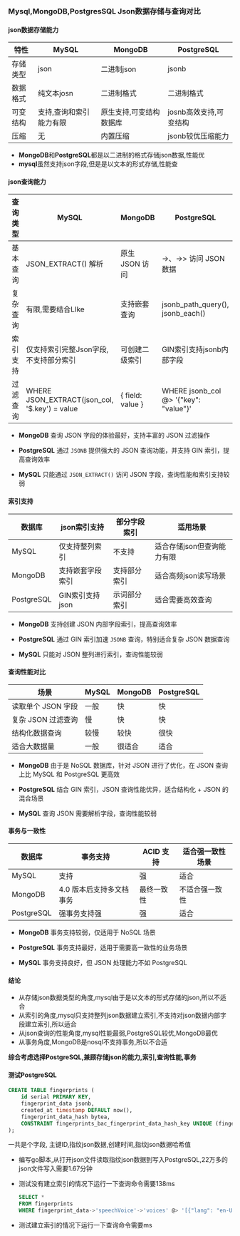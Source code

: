 ### Mysql,MongoDB,PostgresSQL Json数据存储与查询对比

#### json数据存储能力

| 特性     | MySQL                   | MongoDB                 | PostgreSQL             |
| -------- | ----------------------- | ----------------------- | ---------------------- |
| 存储类型 | json                    | 二进制json              | jsonb                  |
| 数据格式 | 纯文本josn              | 二进制格式              | 二进制格式             |
| 可变结构 | 支持,查询和索引能力有限 | 原生支持,可变结构数据库 | josnb高效支持,可变结构 |
| 压缩     | 无                      | 内置压缩                | jsonb较优压缩能力      |

- **MongoDB**和**PostgreSQL**都是以二进制的格式存储json数据,性能优
- **mysql**虽然支持json字段,但是是以文本的形式存储,性能查



#### json查询能力



| 查询类型 | MySQL                                         | MongoDB          | PostgreSQL                            |
| -------- | --------------------------------------------- | ---------------- | ------------------------------------- |
| 基本查询 | JSON_EXTRACT() 解析                           | 原生 JSON 访问   | ->、->> 访问 JSON 数据                |
| 复杂查询 | 有限,需要结合LIke                             | 支持嵌套查询     | jsonb_path_query(), jsonb_each()      |
| 索引支持 | 仅支持索引完整Json字段,不支持部分索引         | 可创建二级索引   | GIN索引支持jsonb内部字段              |
| 过滤查询 | WHERE JSON_EXTRACT(json_col, '$.key') = value | { field: value } | WHERE jsonb_col @> '{"key": "value"}' |

- **MongoDB** 查询 JSON 字段的体验最好，支持丰富的 JSON 过滤操作

- **PostgreSQL** 通过 `JSONB` 提供强大的 JSON 查询功能，并支持 GIN 索引，提高查询效率

- **MySQL** 只能通过 `JSON_EXTRACT()` 访问 JSON 字段，查询性能和索引支持较弱





#### 索引支持

| 数据库     | json索引支持     | 部分字段索引 | 适用场景                   |
| ---------- | ---------------- | ------------ | -------------------------- |
| MySQL      | 仅支持整列索引   | 不支持       | 适合存储json但查询能力有限 |
| MongoDB    | 支持嵌套字段索引 | 支持部分索引 | 适合高频json读写场景       |
| PostgreSQL | GIN索引支持json  | 示词部分索引 | 适合需要高效查询           |

- **MongoDB** 支持创建 JSON 内部字段索引，提高查询效率

- **PostgreSQL** 通过 GIN 索引加速 `JSONB` 查询，特别适合复杂 JSON 数据查询

- **MySQL** 只能对 JSON 整列进行索引，查询性能较弱





#### 查询性能对比

| 场景               | MySQL | MongoDB | PostgreSQL |
| ------------------ | ----- | ------- | ---------- |
| 读取单个 JSON 字段 | 一般  | 快      | 快         |
| 复杂 JSON 过滤查询 | 慢    | 快      | 快         |
| 结构化数据查询     | 较慢  | 较快    | 很快       |
| 适合大数据量       | 一般  | 很适合  | 适合       |

- **MongoDB** 由于是 NoSQL 数据库，针对 JSON 进行了优化，在 JSON 查询上比 MySQL 和 PostgreSQL 更高效

- **PostgreSQL** 结合 GIN 索引，JSON 查询性能优异，适合结构化 + JSON 的混合场景

- **MySQL** 查询 JSON 需要解析字段，查询性能较弱



#### 事务与一致性

| 数据库     | 事务支持                 | ACID 支持  | 适合强一致性场景 |
| ---------- | ------------------------ | ---------- | ---------------- |
| MySQL      | 支持                     | 强         | 适合             |
| MongoDB    | 4.0 版本后支持多文档事务 | 最终一致性 | 不适合强一致性   |
| PostgreSQL | 强事务支持强             | 强         | 适合             |

- **MongoDB** 事务支持较弱，仅适用于 NoSQL 场景
- **PostgreSQL** 事务支持最好，适用于需要高一致性的业务场景

- **MySQL** 事务支持良好，但 JSON 处理能力不如 PostgreSQL



#### 结论

- 从存储json数据类型的角度,mysql由于是以文本的形式存储的json,所以不适合
- 从索引的角度,mysql只支持整列json数据建立索引,不支持对json数据内部字段建立索引,所以适合
- 从json查询的性能角度,mysql性能最弱,PostgreSQL较优,MongoDB最优
- 从事务角度,MongoDB是nosql不支持事务,所以不合适

**综合考虑选择PostgreSQL,兼顾存储json的能力,索引,查询性能,事务**



#### 测试PostgreSQL

```sql
CREATE TABLE fingerprints (
    id serial PRIMARY KEY,
    fingerprint_data jsonb,
    created_at timestamp DEFAULT now(),
    fingerprint_data_hash bytea,
    CONSTRAINT fingerprints_bac_fingerprint_data_hash_key UNIQUE (fingerprint_data_hash) -- 使用唯一的约束名
);
```

一共是个字段, 主键ID,指纹json数据,创建时间,指纹json数据哈希值

- 编写go脚本,从打开json文件读取指纹json数据到写入PostgreSQL,22万多的json文件写入需要1.67分钟

- 测试没有建立索引的情况下运行一下查询命令需要138ms

  ```sql
  SELECT *
  FROM fingerprints
  WHERE fingerprint_data->'speechVoice'->'voices' @> '[{"lang": "en-US"}]';
  ```

- 测试建立索引的情况下运行一下查询命令需要ms

